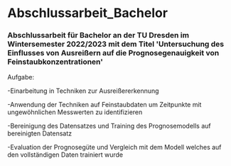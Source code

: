 # Abschlussarbeit_Bachelor
### Abschlussarbeit für Bachelor an der TU Dresden im Wintersemester 2022/2023 mit dem Titel 'Untersuchung des Einflusses von Ausreißern auf die Prognosegenauigkeit von Feinstaubkonzentrationen'

Aufgabe:

-Einarbeitung in Techniken zur Ausreißererkennung

-Anwendung der Techniken auf Feinstaubdaten um Zeitpunkte mit ungewöhnlichen Messwerten zu identifizieren

-Bereinigung des Datensatzes und Training des Prognosemodells auf bereinigten Datensatz

-Evaluation der Prognosegüte und Vergleich mit dem Modell welches auf den vollständigen Daten trainiert wurde